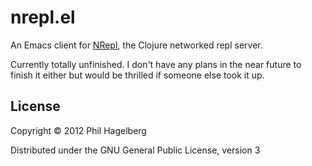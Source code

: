 # nrepl.el

An Emacs client for [NRepl](https://github.com/clojure/tools.nrepl),
the Clojure networked repl server.

Currently totally unfinished. I don't have any plans in the near
future to finish it either but would be thrilled if someone else took
it up.

## License

Copyright © 2012 Phil Hagelberg

Distributed under the GNU General Public License, version 3
